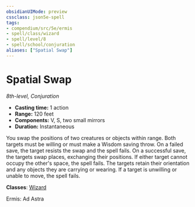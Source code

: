 ```yaml
---
obsidianUIMode: preview
cssclass: json5e-spell
tags:
- compendium/src/5e/ermis
- spell/class/wizard
- spell/level/8
- spell/school/conjuration
aliases: ["Spatial Swap"]
---
```

# Spatial Swap
*8th-level, Conjuration*  

- **Casting time:** 1 action
- **Range:** 120 feet
- **Components:** V, S, two small mirrors
- **Duration:** Instantaneous

You swap the positions of two creatures or objects within range. Both targets must be willing or must make a Wisdom saving throw. On a failed save, the target resists the swap and the spell fails. On a successful save, the targets swap places, exchanging their positions. If either target cannot occupy the other's space, the spell fails. The targets retain their orientation and any objects they are carrying or wearing. If a target is unwilling or unable to move, the spell fails.

**Classes**: [Wizard](../../5e-compendium/classes/wizard.md#)

Ermis: Ad Astra